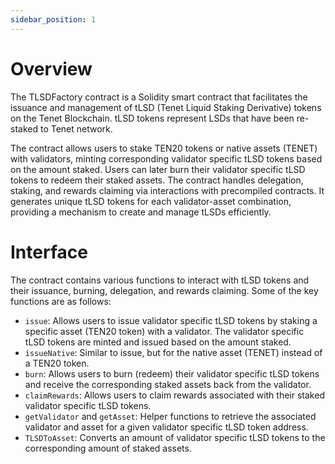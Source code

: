 ```yaml
---
sidebar_position: 1
---
```


# Overview

The TLSDFactory contract is a Solidity smart contract that facilitates the issuance and management of tLSD 
(Tenet Liquid Staking Derivative) tokens on the Tenet Blockchain. tLSD tokens represent LSDs that have been re-staked to Tenet network. 

The contract allows users to stake TEN20 tokens or native assets (TENET) with validators, 
minting corresponding validator specific tLSD tokens based on the amount staked. Users can later burn their validator specific tLSD tokens to redeem their staked assets. The contract handles delegation, staking, and rewards claiming via interactions with 
precompiled contracts. It generates unique tLSD tokens for each validator-asset combination, providing a 
mechanism to create and manage tLSDs efficiently.

# Interface

The contract contains various functions to interact with tLSD tokens and their issuance, burning, delegation, and rewards claiming. Some of the key functions are as follows:

- `issue`: Allows users to issue validator specific tLSD tokens by staking a specific asset (TEN20 token) with a validator. The validator specific tLSD tokens are minted and issued based on the amount staked.
- `issueNative`: Similar to issue, but for the native asset (TENET) instead of a TEN20 token.
- `burn`: Allows users to burn (redeem) their validator specific tLSD tokens and receive the corresponding staked assets back from the validator.
- `claimRewards`: Allows users to claim rewards associated with their staked validator specific tLSD tokens.
- `getValidator` and `getAsset`: Helper functions to retrieve the associated validator and asset for a given validator specific tLSD token address.
- `TLSDToAsset`: Converts an amount of validator specific tLSD tokens to the corresponding amount of staked assets.
